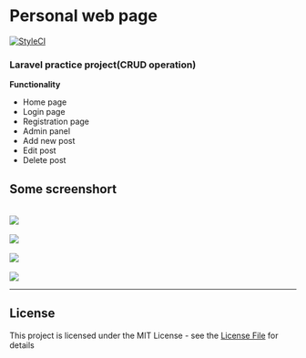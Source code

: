 # Personal web page
[![StyleCI](https://github.styleci.io/repos/203974720/shield?branch=master)](https://github.styleci.io/repos/203974720)
### Laravel practice project(CRUD operation)

<b>Functionality</b> </br>

* Home page
* Login page
* Registration page
* Admin panel
* Add new post
* Edit post 
* Delete post 

## Some screenshort 

</br>
<img src="https://i.imgur.com/wvYYX2Q.png" />
</br>

</br>
<img  src="https://i.imgur.com/JisJJw9.png" />
</br>

</br>
<img  src="https://i.imgur.com/lpBQZ5S.png" />
</br>
</br>
<img  src="https://i.imgur.com/cSED9iJ.png" />
</br>


---------------------------------------------------------


## License
This project is licensed under the MIT License - see the [License File](LICENSE) for details
